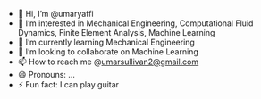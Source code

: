 - 👋 Hi, I’m @umaryaffi
- 👀 I’m interested in Mechanical Engineering, Computational Fluid Dynamics, Finite Element Analysis, Machine Learning
- 🌱 I’m currently learning Mechanical Engineering
- 💞️ I’m looking to collaborate on Machine Learning
- 📫 How to reach me @umarsullivan2@gmail.com
- 😄 Pronouns: ...
- ⚡ Fun fact: I can play guitar

<!---
umaryaffi/umaryaffi is a ✨ special ✨ repository because its `README.md` (this file) appears on your GitHub profile.
You can click the Preview link to take a look at your changes.
--->
